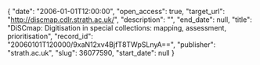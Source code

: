 {
  "date": "2006-01-01T12:00:00", 
  "open_access": true, 
  "target_url": "http://discmap.cdlr.strath.ac.uk/", 
  "description": "", 
  "end_date": null, 
  "title": "DiSCmap: Digitisation in special collections: mapping, assessment, prioritisation", 
  "record_id": "20060101T120000/9xaN12xv4BjfT8TWpSLnyA==", 
  "publisher": "strath.ac.uk", 
  "slug": 36077590, 
  "start_date": null
}

